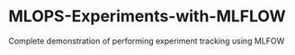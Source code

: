 # MLOPS-Experiments-with-MLFLOW
Complete  demonstration of performing experiment tracking using MLFOW
